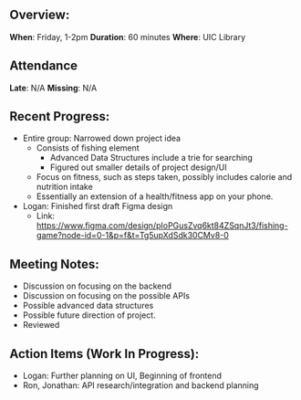 ## Overview:

**When**: Friday, 1-2pm
**Duration**: 60 minutes
**Where**: UIC Library

## Attendance

**Late**: N/A
**Missing**: N/A

## Recent Progress:

-   Entire group: Narrowed down project idea
    -   Consists of fishing element
        -   Advanced Data Structures include a trie for searching
        -   Figured out smaller details of project design/UI
    -   Focus on fitness, such as steps taken, possibly includes calorie and nutrition intake
    -   Essentially an extension of a health/fitness app on your phone.
-   Logan: Finished first draft Figma design
    -   Link: https://www.figma.com/design/pIoPGusZvq6kt84ZSqnJt3/fishing-game?node-id=0-1&p=f&t=Tg5upXdSdk30CMv8-0

## Meeting Notes:

-   Discussion on focusing on the backend
-   Discussion on focusing on the possible APIs
-   Possible advanced data structures
-   Possible future direction of project.
-   Reviewed 

## Action Items (Work In Progress):

-   Logan: Further planning on UI, Beginning of frontend
-   Ron, Jonathan: API research/integration and backend planning